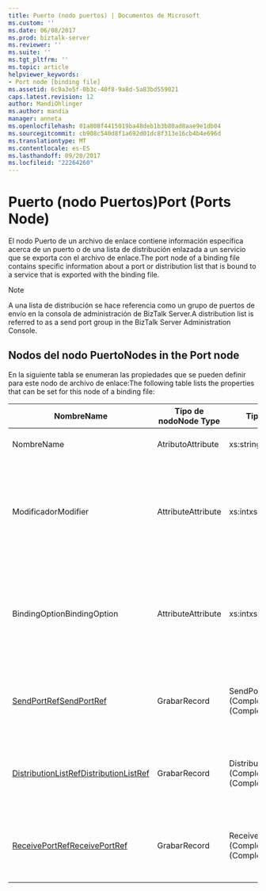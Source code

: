 ```yaml
---
title: Puerto (nodo puertos) | Documentos de Microsoft
ms.custom: ''
ms.date: 06/08/2017
ms.prod: biztalk-server
ms.reviewer: ''
ms.suite: ''
ms.tgt_pltfrm: ''
ms.topic: article
helpviewer_keywords:
- Port node [binding file]
ms.assetid: 6c9a3e5f-0b3c-40f8-9a8d-5a83bd559021
caps.latest.revision: 12
author: MandiOhlinger
ms.author: mandia
manager: anneta
ms.openlocfilehash: 01a808f4415019ba48deb1b3b80ad8aae9e1db04
ms.sourcegitcommit: cb908c540d8f1a692d01dc8f313e16cb4b4e696d
ms.translationtype: MT
ms.contentlocale: es-ES
ms.lasthandoff: 09/20/2017
ms.locfileid: "22264260"
---
```

# <a name="port-ports-node"></a><span data-ttu-id="5b24f-102">Puerto (nodo Puertos)</span><span class="sxs-lookup"><span data-stu-id="5b24f-102">Port (Ports Node)</span></span>
<span data-ttu-id="5b24f-103">El nodo Puerto de un archivo de enlace contiene información específica acerca de un puerto o de una lista de distribución enlazada a un servicio que se exporta con el archivo de enlace.</span><span class="sxs-lookup"><span data-stu-id="5b24f-103">The port node of a binding file contains specific information about a port or distribution list that is bound to a service that is exported with the binding file.</span></span>  
  
> [!NOTE]
>  <span data-ttu-id="5b24f-104">A una lista de distribución se hace referencia como un grupo de puertos de envío en la consola de administración de BizTalk Server.</span><span class="sxs-lookup"><span data-stu-id="5b24f-104">A distribution list is referred to as a send port group in the BizTalk Server Administration Console.</span></span>  
  
## <a name="nodes-in-the-port-node"></a><span data-ttu-id="5b24f-105">Nodos del nodo Puerto</span><span class="sxs-lookup"><span data-stu-id="5b24f-105">Nodes in the Port node</span></span>  
 <span data-ttu-id="5b24f-106">En la siguiente tabla se enumeran las propiedades que se pueden definir para este nodo de archivo de enlace:</span><span class="sxs-lookup"><span data-stu-id="5b24f-106">The following table lists the properties that can be set for this node of a binding file:</span></span>  
  
|<span data-ttu-id="5b24f-107">**Nombre**</span><span class="sxs-lookup"><span data-stu-id="5b24f-107">**Name**</span></span>|<span data-ttu-id="5b24f-108">**Tipo de nodo**</span><span class="sxs-lookup"><span data-stu-id="5b24f-108">**Node Type**</span></span>|<span data-ttu-id="5b24f-109">**Tipo de datos**</span><span class="sxs-lookup"><span data-stu-id="5b24f-109">**Data Type**</span></span>|<span data-ttu-id="5b24f-110">**Description**</span><span class="sxs-lookup"><span data-stu-id="5b24f-110">**Description**</span></span>|<span data-ttu-id="5b24f-111">**Restricciones**</span><span class="sxs-lookup"><span data-stu-id="5b24f-111">**Restrictions**</span></span>|<span data-ttu-id="5b24f-112">**Comentarios**</span><span class="sxs-lookup"><span data-stu-id="5b24f-112">**Comments**</span></span>|  
|--------------|-------------------|-------------------|---------------------|----------------------|------------------|  
|<span data-ttu-id="5b24f-113">Nombre</span><span class="sxs-lookup"><span data-stu-id="5b24f-113">Name</span></span>|<span data-ttu-id="5b24f-114">Atributo</span><span class="sxs-lookup"><span data-stu-id="5b24f-114">Attribute</span></span>|<span data-ttu-id="5b24f-115">xs:string</span><span class="sxs-lookup"><span data-stu-id="5b24f-115">xs:string</span></span>|<span data-ttu-id="5b24f-116">Especifica el nombre del puerto.</span><span class="sxs-lookup"><span data-stu-id="5b24f-116">Specifies the name of the port.</span></span>|<span data-ttu-id="5b24f-117">No requerido</span><span class="sxs-lookup"><span data-stu-id="5b24f-117">Not required</span></span>|<span data-ttu-id="5b24f-118">Valor predeterminado: vacío</span><span class="sxs-lookup"><span data-stu-id="5b24f-118">Default value: empty</span></span>|  
|<span data-ttu-id="5b24f-119">Modificador</span><span class="sxs-lookup"><span data-stu-id="5b24f-119">Modifier</span></span>|<span data-ttu-id="5b24f-120">Attribute</span><span class="sxs-lookup"><span data-stu-id="5b24f-120">Attribute</span></span>|<span data-ttu-id="5b24f-121">xs:int</span><span class="sxs-lookup"><span data-stu-id="5b24f-121">xs:int</span></span>|<span data-ttu-id="5b24f-122">Especifica el modificador de tipo para el puerto.</span><span class="sxs-lookup"><span data-stu-id="5b24f-122">Specifies the type modifier for the port.</span></span>|<span data-ttu-id="5b24f-123">Necesario</span><span class="sxs-lookup"><span data-stu-id="5b24f-123">Required</span></span>|<span data-ttu-id="5b24f-124">Valor predeterminado: ninguno</span><span class="sxs-lookup"><span data-stu-id="5b24f-124">Default value: none</span></span><br /><br /> <span data-ttu-id="5b24f-125">Los valores posibles incluyen los que están disponibles en la [Microsoft.BizTalk.ExplorerOM.PortModifier](http://msdn.microsoft.com/library/microsoft.biztalk.explorerom.portmodifier.aspx) enumeración.</span><span class="sxs-lookup"><span data-stu-id="5b24f-125">Possible values include those available in the [Microsoft.BizTalk.ExplorerOM.PortModifier](http://msdn.microsoft.com/library/microsoft.biztalk.explorerom.portmodifier.aspx) enumeration.</span></span>|  
|<span data-ttu-id="5b24f-126">BindingOption</span><span class="sxs-lookup"><span data-stu-id="5b24f-126">BindingOption</span></span>|<span data-ttu-id="5b24f-127">Attribute</span><span class="sxs-lookup"><span data-stu-id="5b24f-127">Attribute</span></span>|<span data-ttu-id="5b24f-128">xs:int</span><span class="sxs-lookup"><span data-stu-id="5b24f-128">xs:int</span></span>|<span data-ttu-id="5b24f-129">Define el tipo de enlace del puerto.</span><span class="sxs-lookup"><span data-stu-id="5b24f-129">Defines the type of binding for the port.</span></span>|<span data-ttu-id="5b24f-130">Necesario</span><span class="sxs-lookup"><span data-stu-id="5b24f-130">Required</span></span>|<span data-ttu-id="5b24f-131">Valor predeterminado: ninguno</span><span class="sxs-lookup"><span data-stu-id="5b24f-131">Default value: none</span></span><br /><br /> <span data-ttu-id="5b24f-132">Los valores posibles incluyen los que están disponibles en la [Microsoft.BizTalk.ExplorerOM.BindingType](http://msdn.microsoft.com/library/microsoft.biztalk.explorerom.bindingtype.aspx) enumeración.</span><span class="sxs-lookup"><span data-stu-id="5b24f-132">Possible values include those available in the [Microsoft.BizTalk.ExplorerOM.BindingType](http://msdn.microsoft.com/library/microsoft.biztalk.explorerom.bindingtype.aspx) enumeration.</span></span>|  
|[<span data-ttu-id="5b24f-133">SendPortRef</span><span class="sxs-lookup"><span data-stu-id="5b24f-133">SendPortRef</span></span>](../core/sendportref-port-node.md)|<span data-ttu-id="5b24f-134">Grabar</span><span class="sxs-lookup"><span data-stu-id="5b24f-134">Record</span></span>|<span data-ttu-id="5b24f-135">SendPortRef (ComplexType)</span><span class="sxs-lookup"><span data-stu-id="5b24f-135">SendPortRef (ComplexType)</span></span>|<span data-ttu-id="5b24f-136">Nodo contenedor para puertos de envío al que hace referencia un servicio.</span><span class="sxs-lookup"><span data-stu-id="5b24f-136">Container node for send ports that is referenced by a service.</span></span>|<span data-ttu-id="5b24f-137">No requerido</span><span class="sxs-lookup"><span data-stu-id="5b24f-137">Not required</span></span>|<span data-ttu-id="5b24f-138">Valor predeterminado: vacío</span><span class="sxs-lookup"><span data-stu-id="5b24f-138">Default value: empty</span></span>|  
|[<span data-ttu-id="5b24f-139">DistributionListRef</span><span class="sxs-lookup"><span data-stu-id="5b24f-139">DistributionListRef</span></span>](../core/distributionlistref-port-node.md)|<span data-ttu-id="5b24f-140">Grabar</span><span class="sxs-lookup"><span data-stu-id="5b24f-140">Record</span></span>|<span data-ttu-id="5b24f-141">DistributionListRef (ComplexType)</span><span class="sxs-lookup"><span data-stu-id="5b24f-141">DistributionListRef (ComplexType)</span></span>|<span data-ttu-id="5b24f-142">Nodo contenedor para listas de distribución al que hace referencia un servicio.</span><span class="sxs-lookup"><span data-stu-id="5b24f-142">Container node for distribution lists referenced by a service.</span></span>|<span data-ttu-id="5b24f-143">No requerido</span><span class="sxs-lookup"><span data-stu-id="5b24f-143">Not required</span></span>|<span data-ttu-id="5b24f-144">Valor predeterminado: vacío</span><span class="sxs-lookup"><span data-stu-id="5b24f-144">Default value: empty</span></span>|  
|[<span data-ttu-id="5b24f-145">ReceivePortRef</span><span class="sxs-lookup"><span data-stu-id="5b24f-145">ReceivePortRef</span></span>](../core/receiveportref-port-node.md)|<span data-ttu-id="5b24f-146">Grabar</span><span class="sxs-lookup"><span data-stu-id="5b24f-146">Record</span></span>|<span data-ttu-id="5b24f-147">ReceivePortRef (ComplexType)</span><span class="sxs-lookup"><span data-stu-id="5b24f-147">ReceivePortRef (ComplexType)</span></span>|<span data-ttu-id="5b24f-148">Nodo contenedor para puertos de recepción al que hace referencia un servicio.</span><span class="sxs-lookup"><span data-stu-id="5b24f-148">Container node for receive ports referenced by a service.</span></span>|<span data-ttu-id="5b24f-149">No requerido</span><span class="sxs-lookup"><span data-stu-id="5b24f-149">Not required</span></span>|<span data-ttu-id="5b24f-150">Valor predeterminado: vacío</span><span class="sxs-lookup"><span data-stu-id="5b24f-150">Default value: empty</span></span>|
